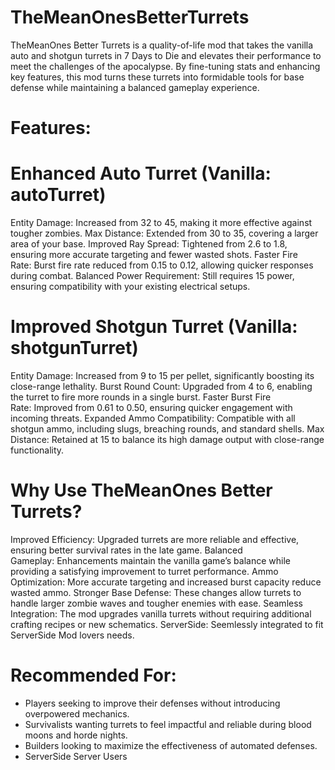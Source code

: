 # TheMeanOnesBetterTurrets

TheMeanOnes Better Turrets is a quality-of-life mod that takes the vanilla auto and shotgun turrets in 7 Days to Die and elevates their performance to meet the challenges of the apocalypse. By fine-tuning stats and enhancing key features, this mod turns these turrets into formidable tools for base defense while maintaining a balanced gameplay experience.


# Features:

# Enhanced Auto Turret (Vanilla: autoTurret)

Entity Damage: Increased from 32 to 45, making it more effective against tougher zombies.
Max Distance: Extended from 30 to 35, covering a larger area of your base.
Improved Ray Spread: Tightened from 2.6 to 1.8, ensuring more accurate targeting and fewer wasted shots.
Faster Fire Rate: Burst fire rate reduced from 0.15 to 0.12, allowing quicker responses during combat.
Balanced Power Requirement: Still requires 15 power, ensuring compatibility with your existing electrical setups.

# Improved Shotgun Turret (Vanilla: shotgunTurret)

Entity Damage: Increased from 9 to 15 per pellet, significantly boosting its close-range lethality.
Burst Round Count: Upgraded from 4 to 6, enabling the turret to fire more rounds in a single burst.
Faster Burst Fire Rate: Improved from 0.61 to 0.50, ensuring quicker engagement with incoming threats.
Expanded Ammo Compatibility: Compatible with all shotgun ammo, including slugs, breaching rounds, and standard shells.
Max Distance: Retained at 15 to balance its high damage output with close-range functionality.




# Why Use TheMeanOnes Better Turrets?

Improved Efficiency: Upgraded turrets are more reliable and effective, ensuring better survival rates in the late game.
Balanced Gameplay: Enhancements maintain the vanilla game’s balance while providing a satisfying improvement to turret performance.
Ammo Optimization: More accurate targeting and increased burst capacity reduce wasted ammo.
Stronger Base Defense: These changes allow turrets to handle larger zombie waves and tougher enemies with ease.
Seamless Integration: The mod upgrades vanilla turrets without requiring additional crafting recipes or new schematics.
ServerSide: Seemlessly integrated to fit ServerSide Mod lovers needs.





# Recommended For:


- Players seeking to improve their defenses without introducing overpowered mechanics.
- Survivalists wanting turrets to feel impactful and reliable during blood moons and horde nights.
- Builders looking to maximize the effectiveness of automated defenses.
- ServerSide Server Users 
